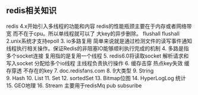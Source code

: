 ## redis相关知识
redis 4.x开始引入多线程的功能和内容 
redis的性能瓶颈主要在于内存或者网络带宽 而不在于cpu。所以单线程就可以了 大key的异步删除。
flushall flushall
2.unix系统才支持epoll
3. io多路复用 简单来说就是通过检测文件的读写事件通知线程执行相关操作。保证Redis的非阻塞IO能够顺利执行完成的机制
4. 多路是指多个socket连接 复用指的是复用一个线程
5. redis6.0将读取socket 解析请求和写入socket 分配给多个io线程 主线程负责执行操作
6. 缓存击穿 热点key失效 缓存穿透 不存在的key
7. doc.redisfans.com
8. 9大类型 
9. String  
9. Hash
10. List
11. Set
12. sortedSet
13. Bitmap位图
14. HyperLogLog 统计
15. GEO地理
16. Stream 主要用于redisMq pub subsuribe